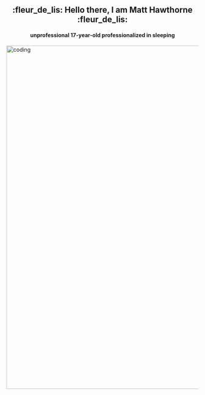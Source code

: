 <h2 align="center"> :fleur_de_lis: Hello there, I am Matt Hawthorne :fleur_de_lis:  </h2>
<h4 align="center"> unprofessional 17-year-old professionalized in sleeping </h4>

<img align="center" alt="coding" width="900" src="https://i.pinimg.com/originals/f7/d0/6f/f7d06fdbddcfb5df6ae6ae0f06d49c77.gif">
